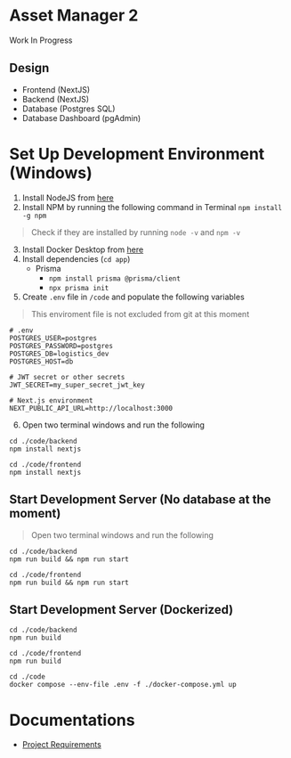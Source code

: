 # Asset Manager 2
Work In Progress
## Design
- Frontend (NextJS)
- Backend (NextJS)
- Database (Postgres SQL)
- Database Dashboard (pgAdmin)

# Set Up Development Environment (Windows)
1. Install NodeJS from [here](https://nodejs.org/en/download/prebuilt-installer)
2. Install NPM by running the following command in Terminal `npm install -g npm`
> Check if they are installed by running `node -v` and `npm -v`
3.  Install Docker Desktop from [here](https://docs.docker.com/desktop/setup/install/windows-install/)
4. Install dependencies (`cd app`)
    - Prisma
        - `npm install prisma @prisma/client`
        - `npx prisma init`
5. Create `.env` file in `/code` and populate the following variables
> This enviroment file is not excluded from git at this moment
```
# .env
POSTGRES_USER=postgres
POSTGRES_PASSWORD=postgres
POSTGRES_DB=logistics_dev
POSTGRES_HOST=db

# JWT secret or other secrets
JWT_SECRET=my_super_secret_jwt_key

# Next.js environment
NEXT_PUBLIC_API_URL=http://localhost:3000
```
6. Open two terminal windows and run the following
```
cd ./code/backend
npm install nextjs
```
```
cd ./code/frontend
npm install nextjs
```
## Start Development Server (No database at the moment)
> Open two terminal windows and run the following
```
cd ./code/backend
npm run build && npm run start
```
```
cd ./code/frontend
npm run build && npm run start
```
## Start Development Server (Dockerized)
```
cd ./code/backend
npm run build

cd ./code/frontend
npm run build

cd ./code
docker compose --env-file .env -f ./docker-compose.yml up
```
# Documentations
- [Project Requirements](documentation/Project%20Requirements.md)